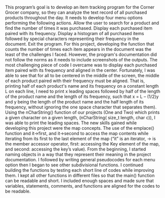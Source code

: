 
This program’s goal is to develop an item tracking program for the Corner Grocer company, so they can analyze the text record of all purchased products throughout the day. It needs to develop four menu options performing the following actions.
Allow the user to search for a product and find the number of times it was purchased.
Display each purchased item paired with its frequency.
Display a histogram of all purchased items followed by special characters representing their frequency in the document.
Exit the program.
For this project, developing the function that counts the number of times each item appears in the document was the least of the challenges I faced.
However, the program's documentation did not follow the norms as it needs to include screenshots of the outputs.
The most challenging piece of code I overcame was to display each purchased item paired with its frequency and aligned in the center. Fortunately, I was able to see that for all to be centered in the middle of the screen, the middle of each product paired with their frequency must be aligned. That is, printing half of each product's name and its frequency on a constant length L on each line, I need to print x leading spaces followed by half of the length of the product name and the length of its frequency, such that x = L – (1/2)y and y being the length of the product name and the half length of its frequency, without ignoring the one space character that separates them). Using the nCharString() function of our projects (One and Two) which prints a given character on a given length, (nCharString( size_t length, char c)), I was able to print the leading spaces.
The new skills gained while developing this project were the map concepts. The use of the emplace() function and it->first, and it->second to access the map contents while iterating from its first to the last element of the map (“it” is an iterator, -> is the member accessor operator, first: accessing the Key element of the map, and second: accessing the key’s value).
From the beginning,  I started naming objects in a way that they represent their meaning in the project documentation. I followed by writing general pseudocodes for each menu option then I began to see other subdivisional functions. I continued building the functions by testing each short line of codes while improving them. I kept all other functions in different files so that the main() function can be readable and short. I included enough spaces and made sure that variables, statements, comments, and functions are aligned for the codes to be readable.
